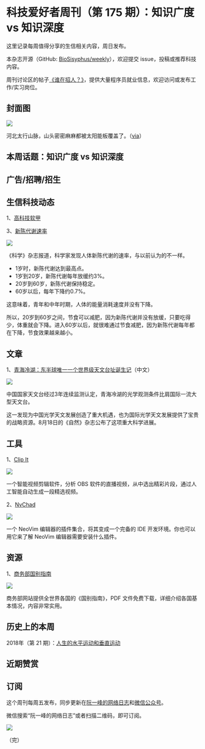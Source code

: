 # 科技爱好者周刊（第 175 期）：知识广度 vs 知识深度

这里记录每周值得分享的生信相关内容，周日发布。

本杂志开源（GitHub: [BioSisyphus/weekly](https://github.com/BioSisyphus/weekly)），欢迎提交 issue，投稿或推荐科技内容。

周刊讨论区的帖子[《谁在招人？》](https://github.com/BioSisyphus/weekly/issues/1913)，提供大量程序员就业信息，欢迎访问或发布工作/实习岗位。

## 封面图

![](https://cdn.beekka.com/blogimg/asset/202109/bg2021090809.jpg)

河北太行山脉，山头密密麻麻都被太阳能板覆盖了。（[via](http://m.thepaper.cn/rss_newsDetail_2755422)）

## 本周话题：知识广度 vs 知识深度


## 广告/招聘/招生


## 生信科技动态

1、[高科技软甲](https://www.tmtpost.com/5565230.html)

3、[新陈代谢速率](https://cn.nytimes.com/health/20210813/metabolism-weight-aging/)

![](https://cdn.beekka.com/blogimg/asset/202108/bg2021081401.jpg)

《科学》杂志报道，科学家发现人体新陈代谢的速率，与以前认为的不一样。

 - 1岁时，新陈代谢达到最高点。
 - 1岁到20岁，新陈代谢每年放缓约3%。
 - 20岁到60岁，新陈代谢保持稳定。
 - 60岁以后，每年下降约0.7%。

这意味着，青年和中年时期，人体的能量消耗速度并没有下降。

所以，20岁到60岁之间，节食可以减肥，因为新陈代谢并没有放缓，只要吃得少，体重就会下降。进入60岁以后，就很难通过节食减肥，因为新陈代谢每年都在下降，节食效果越来越小。


## 文章

1、[青海冷湖：东半球唯一一个世界级天文台址诞生记](https://finance.sina.com.cn/tech/2021-08-19/doc-ikqciyzm2290832.shtml)（中文）

![](https://cdn.beekka.com/blogimg/asset/202108/bg2021081905.jpg)

中国国家天文台经过3年连续监测认定，青海冷湖的光学观测条件比肩国际一流大型天文台。

这一发现为中国光学天文发展创造了重大机遇，也为国际光学天文发展提供了宝贵的战略资源。8月18日的《自然》杂志公布了这项重大科学进展。


## 工具

1、[Clip It](https://hypetrigger.io/clipit/)

![](https://cdn.beekka.com/blogimg/asset/202108/bg2021081913.jpg)

一个智能视频剪辑软件，分析 OBS 软件的直播视频，从中选出精彩片段，通过人工智能自动生成一段精选视频。

2、[NvChad](https://github.com/NvChad/NvChad)

![](https://cdn.beekka.com/blogimg/asset/202108/bg2021082004.jpg)

一个 NeoVim 编辑器的插件集合，将其变成一个完备的 IDE 开发环境。你也可以用它来了解 NeoVim 编辑器需要安装什么插件。


## 资源

1、[商务部国别指南](http://fec.mofcom.gov.cn/article/gbdqzn/)

![](https://cdn.beekka.com/blogimg/asset/202108/bg2021081029.jpg)

商务部网站提供全世界各国的《国别指南》，PDF 文件免费下载，详细介绍各国基本情况，内容非常实用。


## 历史上的本周

2018年（第 21 期）：[人生的水平运动和垂直运动](https://www.ruanyifeng.com/blog/2018/09/weekly-issue-21.html)

## 近期赞赏

## 订阅

这个周刊每周五发布，同步更新在[阮一峰的网络日志](http://www.ruanyifeng.com/blog)和[微信公众号](http://weixin.sogou.com/weixin?query=%E9%98%AE%E4%B8%80%E5%B3%B0%E7%9A%84%E7%BD%91%E7%BB%9C%E6%97%A5%E5%BF%97)。

微信搜索“阮一峰的网络日志”或者扫描二维码，即可订阅。

![](https://cdn.beekka.com/blogimg/asset/202103/bg2021030402.jpg)

（完）

